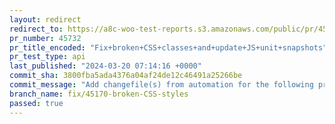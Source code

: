 ```yaml
---
layout: redirect
redirect_to: https://a8c-woo-test-reports.s3.amazonaws.com/public/pr/45732/api/index.html
pr_number: 45732
pr_title_encoded: "Fix+broken+CSS+classes+and+update+JS+unit+snapshots"
pr_test_type: api
last_published: "2024-03-20 07:14:16 +0000"
commit_sha: 3800fba5ada4376a04af24de12c46491a25266be
commit_message: "Add changefile(s) from automation for the following project(s): wooco…"
branch_name: fix/45170-broken-CSS-styles
passed: true
---
```

